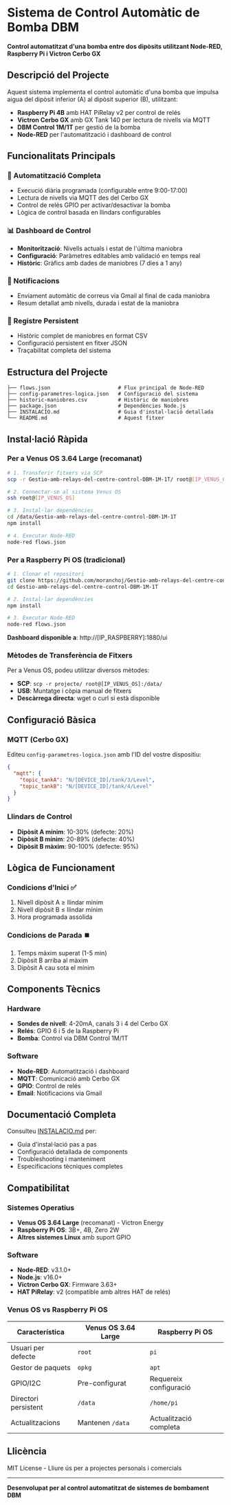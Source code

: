 # Sistema de Control Automàtic de Bomba DBM

**Control automatitzat d'una bomba entre dos dipòsits utilitzant Node-RED, Raspberry Pi i Victron Cerbo GX**

## Descripció del Projecte

Aquest sistema implementa el control automàtic d'una bomba que impulsa aigua del dipòsit inferior (A) al dipòsit superior (B), utilitzant:

- **Raspberry Pi 4B** amb HAT PiRelay v2 per control de relés
- **Victron Cerbo GX** amb GX Tank 140 per lectura de nivells via MQTT
- **DBM Control 1M/1T** per gestió de la bomba
- **Node-RED** per l'automatització i dashboard de control

## Funcionalitats Principals

### 🔄 Automatització Completa
- Execució diària programada (configurable entre 9:00-17:00)
- Lectura de nivells via MQTT des del Cerbo GX
- Control de relés GPIO per activar/desactivar la bomba
- Lògica de control basada en llindars configurables

### 📊 Dashboard de Control
- **Monitorització**: Nivells actuals i estat de l'última maniobra
- **Configuració**: Paràmetres editables amb validació en temps real
- **Històric**: Gràfics amb dades de maniobres (7 dies a 1 any)

### 📧 Notificacions
- Enviament automàtic de correus via Gmail al final de cada maniobra
- Resum detallat amb nivells, durada i estat de la maniobra

### 📝 Registre Persistent
- Històric complet de maniobres en format CSV
- Configuració persistent en fitxer JSON
- Traçabilitat completa del sistema

## Estructura del Projecte

```
├── flows.json                      # Flux principal de Node-RED
├── config-parametres-logica.json   # Configuració del sistema
├── historic-maniobres.csv          # Històric de maniobres
├── package.json                    # Dependències Node.js
├── INSTALACIO.md                   # Guia d'instal·lació detallada
└── README.md                       # Aquest fitxer
```

## Instal·lació Ràpida

### Per a Venus OS 3.64 Large (recomanat)
```bash
# 1. Transferir fitxers via SCP
scp -r Gestio-amb-relays-del-centre-control-DBM-1M-1T/ root@[IP_VENUS_OS]:/data/

# 2. Connectar-se al sistema Venus OS
ssh root@[IP_VENUS_OS]

# 3. Instal·lar dependències
cd /data/Gestio-amb-relays-del-centre-control-DBM-1M-1T
npm install

# 4. Executar Node-RED
node-red flows.json
```

### Per a Raspberry Pi OS (tradicional)
```bash
# 1. Clonar el repositori
git clone https://github.com/moranchoj/Gestio-amb-relays-del-centre-control-DBM-1M-1T.git
cd Gestio-amb-relays-del-centre-control-DBM-1M-1T

# 2. Instal·lar dependències
npm install

# 3. Executar Node-RED
node-red flows.json
```

**Dashboard disponible a**: http://[IP_RASPBERRY]:1880/ui

### Mètodes de Transferència de Fitxers

Per a Venus OS, podeu utilitzar diversos mètodes:
- **SCP**: `scp -r projecte/ root@[IP_VENUS_OS]:/data/`
- **USB**: Muntatge i còpia manual de fitxers
- **Descàrrega directa**: wget o curl si està disponible

## Configuració Bàsica

### MQTT (Cerbo GX)
Editeu `config-parametres-logica.json` amb l'ID del vostre dispositiu:
```json
{
  "mqtt": {
    "topic_tankA": "N/[DEVICE_ID]/tank/3/Level",
    "topic_tankB": "N/[DEVICE_ID]/tank/4/Level"
  }
}
```

### Llindars de Control
- **Dipòsit A mínim**: 10-30% (defecte: 20%)
- **Dipòsit B mínim**: 20-89% (defecte: 40%)
- **Dipòsit B màxim**: 90-100% (defecte: 95%)

## Lògica de Funcionament

### Condicions d'Inici ✅
1. Nivell dipòsit A ≥ llindar mínim
2. Nivell dipòsit B ≤ llindar mínim
3. Hora programada assolida

### Condicions de Parada ⏹️
1. Temps màxim superat (1-5 min)
2. Dipòsit B arriba al màxim
3. Dipòsit A cau sota el mínim

## Components Tècnics

### Hardware
- **Sondes de nivell**: 4-20mA, canals 3 i 4 del Cerbo GX
- **Relés**: GPIO 6 i 5 de la Raspberry Pi
- **Bomba**: Control via DBM Control 1M/1T

### Software
- **Node-RED**: Automatització i dashboard
- **MQTT**: Comunicació amb Cerbo GX
- **GPIO**: Control de relés
- **Email**: Notificacions via Gmail

## Documentació Completa

Consulteu [INSTALACIO.md](INSTALACIO.md) per:
- Guia d'instal·lació pas a pas
- Configuració detallada de components
- Troubleshooting i manteniment
- Especificacions tècniques completes

## Compatibilitat

### Sistemes Operatius
- **Venus OS 3.64 Large** (recomanat) - Victron Energy
- **Raspberry Pi OS**: 3B+, 4B, Zero 2W
- **Altres sistemes Linux** amb suport GPIO

### Software
- **Node-RED**: v3.1.0+
- **Node.js**: v16.0+
- **Victron Cerbo GX**: Firmware 3.63+
- **HAT PiRelay**: v2 (compatible amb altres HAT de relés)

### Venus OS vs Raspberry Pi OS
| Característica | Venus OS 3.64 Large | Raspberry Pi OS |
|----------------|---------------------|-----------------|
| Usuari per defecte | `root` | `pi` |
| Gestor de paquets | `opkg` | `apt` |
| GPIO/I2C | Pre-configurat | Requereix configuració |
| Directori persistent | `/data` | `/home/pi` |
| Actualitzacions | Mantenen `/data` | Actualització completa |

## Llicència

MIT License - Lliure ús per a projectes personals i comercials

---

**Desenvolupat per al control automatitzat de sistemes de bombament DBM**
